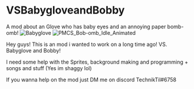 # VSBabygloveandBobby
A mod about an Glove who has baby eyes and an annoying paper bomb-omb!
![Babyglove](https://user-images.githubusercontent.com/89487150/131400153-09364355-5c2c-4b93-961b-79e87a14ebfd.png)
![PMCS_Bob-omb_Idle_Animated](https://user-images.githubusercontent.com/89487150/131400167-670c7d69-d619-4991-9adf-bbbb6a0acf60.gif)


Hey guys! This is an mod i wanted to work on a long time ago! VS. Babyglove and Bobby!


I need some help with the Sprites, background making and programming + songs and stuff (Yes im shaggy lol)

If you wanna help on the mod just DM me on discord TechnikTil#6758

